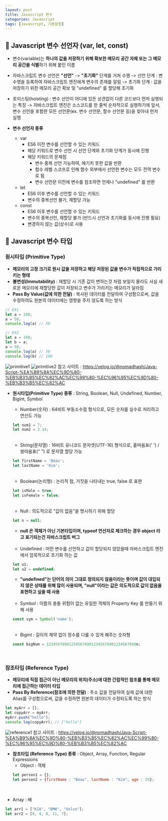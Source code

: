 ```yaml
---
layout: post
title: Javascript 변수
categories: Javascript
tags: [Javascript, 기본문법]
---
```


## :eyes: Javascript 변수 선언자 (var, let, const)
* 변수(variable)는 **하나의 값을 저장하기 위해 확보한 메모리 공간 자체 또는 그 메모리 공간을 식별**하기 위해 붙인 이름
* 자바스크립트 변수 선언은 **"선언"** -> **"초기화"** 단계를 거쳐 수행
  -> 선언 단계 : 변수명을 등록하여 자바스크립트 엔진에게 변수의 존재를 알림
  -> 초기화 단계 : 값을 저장하기 위한 메모리 공간 확보 및 "undefined" 를 할당해 초기화
* 호이스팅(hoisting) : 변수 선언이 어디에 있든 상관없이 다른 코드보다 먼저 실행되는 특징
  -> 자바스크립트 엔진은 소스코드를 한 줄씩 순차적으로 실행하기에 앞서, 변수 선언을 포함한 모든 선언문(ex. 변수 선언문, 함수 선언문 등)을 찾아내 먼저 실행

* **변수 선언자 종류**
  * var
      * ES6 이전 변수를 선언할 수 있는 키워드
      * 해당 키워드로 변수 선언 시 선언 단계와 초기화 단계가 동시에 진행
      * 해당 키워드의 문제점
        * 변수 중복 선언 가능하여, 예기치 못한 값을 반환
        * 함수 레벨 스코프로 인해 함수 외부에서 선언한 변수는 모두 전역 변수로 됨
        * 변수 선언문 이전에 변수를 참조하면 언제나 "undefined" 를 반환
  * let
      * ES6 이후 변수를 선언할 수 있는 키워드
      * 변수의 중복선언 불가, 재할당 가능
  * const
      * ES6 이후 변수를 선언할 수 있는 키워드
      * 변수의 중복선언, 재할당 불가 (반드시 선언과 초기화를 동시에 진행 필요)
      * 변경하지 않는 값(상수)로 사용


## :eyes: Javascript 변수 타입
### 원시타입 (Primitive Type)
* **메모리의 고정 크기로 원시 값을 저장하고 해당 저장된 값을 변수가 직접적으로 가리키는 형태**
* **불변성(Immutability)** : 재할당 시 기존 값이 변하는것 처럼 보일지 몰라도 사실 새로운 메모리에 재할당한 값이 저장되고 변수가 가리키는 메모리가 달라짐
* **Pass By Value(값에 의한 전달)** : 복사된 데이터를 전달하여 구성함으로써, 값을 수정하여도 원본의 데이터에는 영향을 주지 않도록 하는 방식

~~~javascript
// EX1
let a = 100;
a = 50;
console.log(a) // 50

// EX2
let a = 100;
let b = a;
a = 50;
console.log(a) // 50
console.log(b) // 100
~~~
![primitive1](https://velog.velcdn.com/images%2Fnomadhash%2Fpost%2F5e197937-108e-4f9c-8be8-0c8c04d3fe8e%2F%E1%84%89%E1%85%B3%E1%84%8F%E1%85%B3%E1%84%85%E1%85%B5%E1%86%AB%E1%84%89%E1%85%A3%E1%86%BA%202020-09-16%20%E1%84%8B%E1%85%A9%E1%84%92%E1%85%AE%207.02.57.png)
![primitive2](https://velog.velcdn.com/images%2Fnomadhash%2Fpost%2F4c48d687-2e50-42d0-a72a-28058f114cd1%2F%E1%84%89%E1%85%B3%E1%84%8F%E1%85%B3%E1%84%85%E1%85%B5%E1%86%AB%E1%84%89%E1%85%A3%E1%86%BA%202020-09-18%20%E1%84%8B%E1%85%A9%E1%84%92%E1%85%AE%204.01.34.png)
참고 사이트 : https://velog.io/@nomadhash/Java-Script-%EA%B9%8A%EC%9D%80-%EB%B3%B5%EC%82%AC%EC%99%80-%EC%96%95%EC%9D%80-%EB%B3%B5%EC%82%AC

* **원시타입(Primitive Type) 종류** : String, Boolean, Null, Undefined, Number, Bigint, Symbol


  - Number(숫자) : 64비트 부동소수점 형식으로, 모든 숫자를 실수로 처리하고 연산도 가능
  ~~~javascript
  let num1 = 7;
  let num2 = 3.14;
  ~~~
  <br>

  - String(문자열) : 16비트 유니코드 문자셋(UTF-16) 형식으로, 홑따옴표(' ') / 쌍따옴표(" ") 로 문자열 할당 가능
  ~~~javascript
  let firstName = 'Beau';
  let lastName = 'Kim';
  ~~~
  <br>

  - Boolean(논리형) : 논리적 참, 거짓을 나타내는 true, false 로 표현
  ~~~javascript
  let isMale = true;
  let isFemale = false;
  ~~~
  <br>

  - Null : 의도적으로 "값이 없음"을 명시하기 위해 할당
  ~~~javascript
  let n = null;
  ~~~
    * **null 은 객체가 아닌 기본타입이며, typeof 연산자로 체크하는 경우 object 라고 표기되는건 자바스크립트 버그**

  <br>

  - Undefined : 어떤 변수를 선언하고 값이 할당되지 않았을때 자바스크립트 엔진에서 암묵적으로 초기화 하는 값
  ~~~javascript
  let u1;
  let u2 = undefined;
  ~~~
    * **"undefined"는 단어의 의미 그대로 정의되지 않음이라는 뜻이며 값이 대입되지 않은 상태를 위해 많이 사용되며, "null"이라는 값은 의도적으로 값이 없음을 표현하고 싶을 때 사용**

  <br>

  - Symbol : 이름의 충돌 위험이 없는 유일한 객체의 Property Key 를 만들기 위해 사용
  ~~~javascript
  const sym = Symbol('name');
  ~~~
  <br>

  - Bigint : 길이의 제약 없이 정수를 다룰 수 있게 해주는 숫자형
  ~~~javascript
  const bigNum = 1234567890123456789012345678901234567890n;
  ~~~
  <br>

### 참조타입 (Reference Type)
* **메모리에 직접 접근이 아닌 메모리의 위치(주소)에 대한 간접적인 참조를 통해 메모리에 접근하는 데이터 타입**
* **Pass By Reference(참조에 의한 전달)** : 주소 값을 전달하여 실제 값에 대한 Alias를 구성함으로써, 값을 수정하면 원본의 데이터가 수정되도록 하는 방식
~~~javascript
let myArr = [];
let copyArr = myArr;
myArr.push("hello");
console.log(copyArr); // ["hello"]
~~~
![reference1](https://velog.velcdn.com/images%2Fnomadhash%2Fpost%2Fac894f26-b94a-41f8-990e-8b44c6775d97%2F%E1%84%89%E1%85%B3%E1%84%8F%E1%85%B3%E1%84%85%E1%85%B5%E1%86%AB%E1%84%89%E1%85%A3%E1%86%BA%202020-09-16%20%E1%84%8B%E1%85%A9%E1%84%92%E1%85%AE%207.54.37.png)
참고 사이트 : https://velog.io/@nomadhash/Java-Script-%EA%B9%8A%EC%9D%80-%EB%B3%B5%EC%82%AC%EC%99%80-%EC%96%95%EC%9D%80-%EB%B3%B5%EC%82%AC


* **참조타입 (Reference Type) 종류** : Object, Array, Function, Regular Expressions
  - Object : 객체
  ~~~javascript
  let person1 = {};
  let person2 = {firstName : "Beau", lastName : "Kim", age : 29};
  ~~~
<br>

  - Array : 배
  ~~~javascript
  let arr1 = ["KIA", "BMW", "Volvo"];
  let arr2 = [9, 4, 0, 11, 7];
  ~~~
<br>
